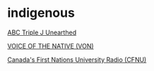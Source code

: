 # indigenous

[ABC Triple J Unearthed](http://live-radio02.mediahubaustralia.com/UNEW/aac/)

[VOICE OF THE NATIVE (VON)](http://stream.zeno.fm/b24ccqka7nhvv)

[Canada's First Nations University Radio (CFNU)](http://streams.radio.co/sed33484dc/listen)

